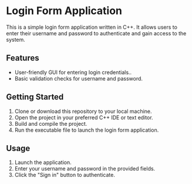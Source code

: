 # Login Form Application

This is a simple login form application written in C++. It allows users to enter their username and password to authenticate and gain access to the system.

## Features

- User-friendly GUI for entering login credentials..
- Basic validation checks for username and password.



## Getting Started

1. Clone or download this repository to your local machine.
2. Open the project in your preferred C++ IDE or text editor.
3. Build and compile the project.
4. Run the executable file to launch the login form application.

## Usage

1. Launch the application.
2. Enter your username and password in the provided fields.
4. Click the "Sign in" button to authenticate.
